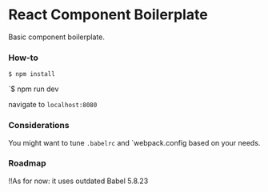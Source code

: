 # React Component Boilerplate

Basic component boilerplate.

### How-to

`$ npm install`

`$ npm run dev

navigate to `localhost:8080`

### Considerations

You might want to tune `.babelrc` and `webpack.config based on your needs.

### Roadmap

!!As for now: it uses outdated Babel 5.8.23